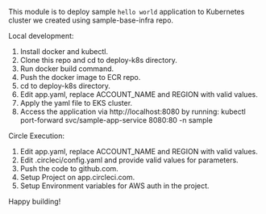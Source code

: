 This module is to deploy sample `hello world` application to Kubernetes cluster we created using sample-base-infra repo.

Local development:

1. Install docker and kubectl.
2. Clone this repo and cd to deploy-k8s directory.
3. Run docker build command.
4. Push the docker image to ECR repo.
5. cd to deploy-k8s directory.
6. Edit app.yaml, replace ACCOUNT_NAME and REGION with valid values.
7. Apply the yaml file to EKS cluster.
8. Access the application via http://localhost:8080 by running: 
   kubectl port-forward svc/sample-app-service 8080:80 -n sample

Circle Execution:

1. Edit app.yaml, replace ACCOUNT_NAME and REGION with valid values.
2. Edit .circleci/config.yaml and provide valid values for parameters.
3. Push the code to github.com.
4. Setup Project on app.circleci.com.
5. Setup Environment variables for AWS auth in the project.

Happy building!